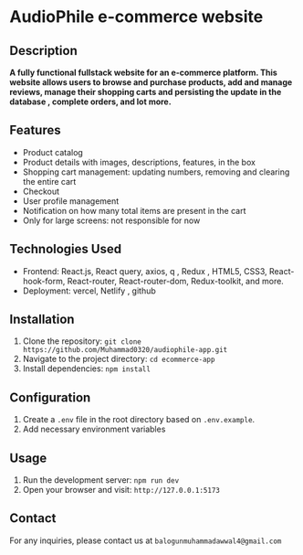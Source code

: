 # AudioPhile e-commerce website

## Description

**A fully functional fullstack website for an e-commerce platform. This website allows users to browse and purchase products, add and manage reviews, manage their shopping carts and persisting the update in the database , complete orders, and lot more.**

## Features

- Product catalog
- Product details with images, descriptions, features, in the box
- Shopping cart management: updating numbers, removing and clearing the entire cart
- Checkout
- User profile management
- Notification on how many total items are present in the cart
- Only for large screens: not responsible for now

## Technologies Used

- Frontend: React.js, React query, axios, q , Redux , HTML5, CSS3, React-hook-form, React-router, React-router-dom, Redux-toolkit, and more.
- Deployment: vercel, Netlify , github

## Installation

1. Clone the repository: `git clone https://github.com/Muhammad0320/audiophile-app.git`
2. Navigate to the project directory: `cd ecommerce-app`
3. Install dependencies: `npm install`

## Configuration

1. Create a `.env` file in the root directory based on `.env.example`.
2. Add necessary environment variables

## Usage

1. Run the development server: `npm run dev`
2. Open your browser and visit: `http://127.0.0.1:5173`

## Contact

For any inquiries, please contact us at `balogunmuhammadawwal4@gmail.com`

